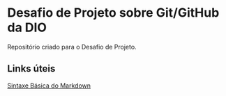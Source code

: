 # Desafio de Projeto sobre Git/GitHub da DIO
Repositório criado para o Desafio de Projeto.

## Links úteis

[Sintaxe Básica do Markdown](https://markdown.net.br/sintaxe-basica/)
